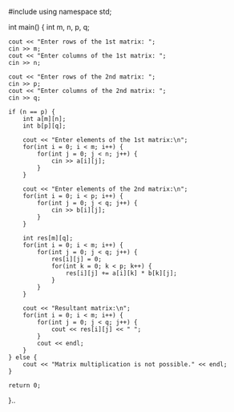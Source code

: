 #include<iostream>
using namespace std;

int main() {
    int m, n, p, q;

    cout << "Enter rows of the 1st matrix: ";
    cin >> m;
    cout << "Enter columns of the 1st matrix: ";
    cin >> n;
    
    cout << "Enter rows of the 2nd matrix: ";
    cin >> p;
    cout << "Enter columns of the 2nd matrix: ";
    cin >> q;

    if (n == p) {
        int a[m][n];
        int b[p][q];

        cout << "Enter elements of the 1st matrix:\n";
        for(int i = 0; i < m; i++) {
            for(int j = 0; j < n; j++) {
                cin >> a[i][j];
            }
        }

        cout << "Enter elements of the 2nd matrix:\n";
        for(int i = 0; i < p; i++) {
            for(int j = 0; j < q; j++) {
                cin >> b[i][j];
            }
        }

        int res[m][q];
        for(int i = 0; i < m; i++) {
            for(int j = 0; j < q; j++) {
                res[i][j] = 0;
                for(int k = 0; k < p; k++) {
                    res[i][j] += a[i][k] * b[k][j];
                }
            }
        }

        cout << "Resultant matrix:\n";
        for(int i = 0; i < m; i++) {
            for(int j = 0; j < q; j++) {
                cout << res[i][j] << " ";
            }
            cout << endl;
        }
    } else {
        cout << "Matrix multiplication is not possible." << endl;
    }

    return 0;
}..

<!---
raghuvanshi093/raghuvanshi093 is a ✨ special ✨ repository because its `README.md` (this file) appears on your GitHub profile.
You can click the Preview link to take a look at your changes.
--->
